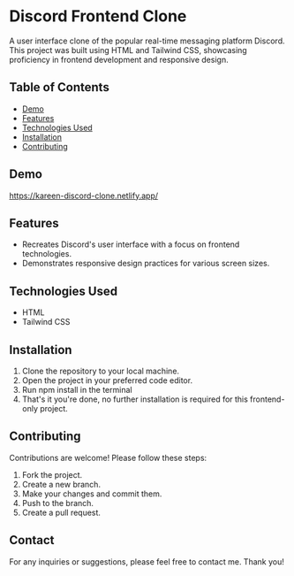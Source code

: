 

# Discord Frontend Clone

A user interface clone of the popular real-time messaging platform Discord. This project was built using HTML and Tailwind CSS, showcasing proficiency in frontend development and responsive design.

## Table of Contents

- [Demo](#demo)
- [Features](#features)
- [Technologies Used](#technologies-used)
- [Installation](#installation)
- [Contributing](#contributing)

## Demo

https://kareen-discord-clone.netlify.app/

## Features

- Recreates Discord's user interface with a focus on frontend technologies.
- Demonstrates responsive design practices for various screen sizes.

## Technologies Used

- HTML
- Tailwind CSS

## Installation

1. Clone the repository to your local machine.
2. Open the project in your preferred code editor.
3. Run npm install in the terminal
4. That's it you're done, no further installation is required for this frontend-only project.


## Contributing

Contributions are welcome! Please follow these steps:

1. Fork the project.
2. Create a new branch.
3. Make your changes and commit them.
4. Push to the branch.
5. Create a pull request.

   
## Contact

For any inquiries or suggestions, please feel free to contact me. Thank you!


